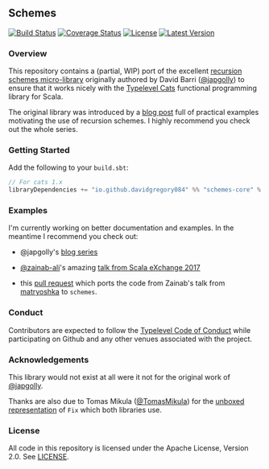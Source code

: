 ## Schemes

[![Build Status](https://api.travis-ci.org/DavidGregory084/schemes.svg)](https://travis-ci.org/DavidGregory084/schemes)
[![Coverage Status](http://codecov.io/github/DavidGregory084/schemes/coverage.svg?branch=master)](http://codecov.io/github/DavidGregory084/schemes?branch=master)
[![License](https://img.shields.io/github/license/DavidGregory084/schemes.svg)](https://opensource.org/licenses/Apache-2.0)
[![Latest Version](https://img.shields.io/maven-central/v/io.github.davidgregory084/schemes-core_2.12.svg)](http://search.maven.org/#search%7Cga%7C1%7Cg%3A%22io.github.davidgregory084%22%20AND%20a%3A%22schemes-core_2.12%22)

### Overview

This repository contains a (partial, WIP) port of the excellent [recursion schemes micro-library](https://github.com/japgolly/microlibs-scala/tree/master/recursion) originally authored by David Barri ([@japgolly](https://github.com/japgolly)) to ensure that it works nicely with the [Typelevel Cats](https://github.com/typelevel/cats/) functional programming library for Scala.

The original library was introduced by a [blog post](https://japgolly.blogspot.co.uk/2017/12/practical-awesome-recursion-ch-02.html) full of practical examples motivating the use of recursion schemes. I highly recommend you check out the whole series.

### Getting Started

Add the following to your `build.sbt`:

```scala
// For cats 1.x
libraryDependencies += "io.github.davidgregory084" %% "schemes-core" % "0.2.0"
```

### Examples

I'm currently working on better documentation and examples. In the meantime I recommend you check out:

  * @japgolly's [blog series](https://japgolly.blogspot.co.uk/2017/12/practical-awesome-recursion-ch-02.html)

  * [@zainab-ali](https://github.com/zainab-ali)'s amazing [talk from Scala eXchange 2017](https://skillsmatter.com/skillscasts/10959-topiary-and-the-art-of-origami)

  * this [pull request](https://github.com/DavidGregory084/titanic/pull/1/files) which ports the code from Zainab's talk from [matryoshka](https://github.com/slamdata/matryoshka) to `schemes`.

### Conduct

Contributors are expected to follow the [Typelevel Code of Conduct](http://typelevel.org/conduct.html) while participating on Github and any other venues associated with the project. 

### Acknowledgements

This library would not exist at all were it not for the original work of [@japgolly](https://github.com/japgolly).

Thanks are also due to Tomas Mikula ([@TomasMikula](https://github.com/TomasMikula)) for the [unboxed representation](https://github.com/scalaz/scalaz/pull/1472) of `Fix` which both libraries use.

### License

All code in this repository is licensed under the Apache License, Version 2.0.  See [LICENSE](./LICENSE).

